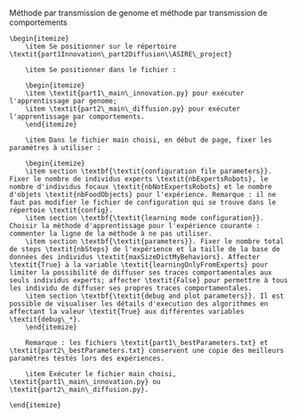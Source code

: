 Méthode par transmission de genome et méthode par transmission de comportements
    
    \begin{itemize}
        \item Se positionner sur le répertoire \textit{part1Innovation\_part2Diffusion\\ASIRE\_project}
        
        \item Se positionner dans le fichier :
        
        \begin{itemize}
        \item \textit{part1\_main\_innovation.py} pour exécuter l'apprentissage par genome;
        \item \textit{part2\_main\_diffusion.py} pour exécuter l'apprentissage par comportements.
        \end{itemize}
        
        \item Dans le fichier main choisi, en début de page, fixer les paramètres à utiliser :
        
        \begin{itemize}
        \item section \textbf{\textit{configuration file parameters}}. Fixer le nombre de individus experts \textit{nbExpertsRobots}, le nombre d'individus focaux \textit{nbNotExpertsRobots} et le nombre d'objets \textit{nbFoodObjects} pour l'expérience. Remarque : il ne faut pas modifier le fichier de configuration qui se trouve dans le répertoie \textit{config}.
        \item section \textbf{\textit{learning mode configuration}}. Choisir la mèthode d'apprentissage pour l'expérience courante : commenter la ligne de la mèthode à ne pas utiliser.
        \item section \textbf{\textit{parameters}}. Fixer le nombre total de steps \textit{nbSteps} de l'expérience et la taille de la base de données des individus \textit{maxSizeDictMyBehaviors}. Affecter \textit{True} à la variable \textit{learningOnlyFromExperts} pour limiter la possibilité de diffuser ses traces comportamentales aux seuls individus experts; affecter \textit{False} pour permettre à tous les individu de diffuser ses propres traces comportamentales.
        \item section \textbf{\textit{debug and plot parameters}}. Il est possible de visualiser les détails d'execution des algorithmes en affectant la valeur \textit{True} aux différentes variables \textit{debug\_*}.
        \end{itemize}
        
        Remarque : les fichiers \textit{part1\_bestParameters.txt} et \textit{part2\_bestParameters.txt} conservent une copie des meilleurs paramètres testés lors des expériences.
        
        \item Exécuter le fichier main choisi, \textit{part1\_main\_innovation.py} ou \textit{part2\_main\_diffusion.py}.
    
    \end{itemize}
